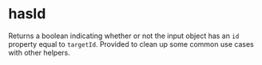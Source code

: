 # hasId

Returns a boolean indicating whether or not the input object has an `id` property equal to `targetId`. Provided to clean up some common use cases with other helpers.

```

```
